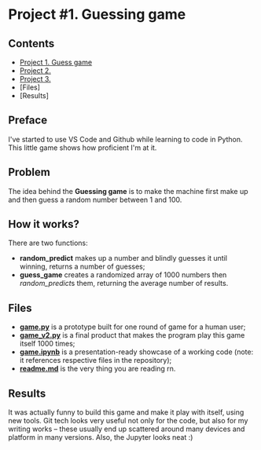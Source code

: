 # Project #1. Guessing game

## Contents
* [Project 1. Guess game](https://github.com/madskillskill/sf_data_science/blob/main/Project%20%231/README.md#Preface)
* [Project 2.](https://github.com/madskillskill/sf_data_science/blob/main/Project%20%231/README.md#Preface)
* [Project 3.](https://github.com/madskillskill/sf_data_science/tree/master/Project%20%231#how-it-works)
* [Files]
* [Results]
## Preface
I've started to use VS Code and Github while learning to code in Python. This little game shows how proficient I'm at it.
## Problem
The idea behind the **Guessing game** is to make the machine first make up and then guess a random number between 1 and 100.
## How it works?
There are two functions:
* **random_predict** makes up a number and blindly guesses it until winning, returns a number of guesses;
* **guess_game** creates a randomized array of 1000 numbers then *random_predict*s them, returning the average number of results.
## Files
* [**game.py**](https://github.com/madskillskill/sf_data_science/blob/main/Project%20%231/game.py) is a prototype built for one round of game for a human user;
* [**game_v2.py**](https://github.com/madskillskill/sf_data_science/blob/main/Project%20%231/game_v2.py) is a final product that makes the program play this game itself 1000 times;
* [**game.ipynb**](https://github.com/madskillskill/sf_data_science/blob/main/Project%20%231/game.ipynb) is a presentation-ready showcase of a working code (note: it references respective files in the repository);
* [**readme.md**](https://github.com/madskillskill/sf_data_science/blob/main/Project%20%231/readme.md) is the very thing you are reading rn.
## Results
It was actually funny to build this game and make it play with itself, using new tools. Git tech looks very useful not only for the code, but also for my writing works – these usually end up scattered around many devices and platform in many versions. Also, the Jupyter looks neat :)